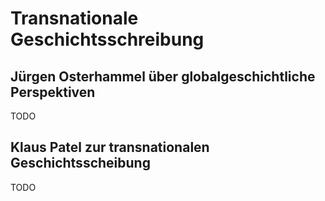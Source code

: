 # Transnationale Geschichtsschreibung

## Jürgen Osterhammel über globalgeschichtliche Perspektiven

TODO

## Klaus Patel zur transnationalen Geschichtsscheibung

TODO